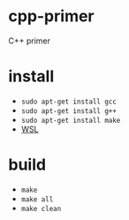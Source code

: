 # cpp-primer
C++ primer

# install

* `sudo apt-get install gcc`
* `sudo apt-get install g++`
* `sudo apt-get install make`
* [WSL](https://github.com/zhang0xf/md/blob/main/WSL/WSL.md)

# build

* `make`
* `make all`
* `make clean`